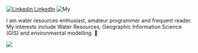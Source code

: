[![Linkedin](https://i.stack.imgur.com/gVE0j.png) LinkedIn](https://www.linkedin.com/in/geomar-paul-perales-apaico/)
![My](https://img.shields.io/badge/maintainer-theMaintainer-blue)


I am water resources enthusiast, amateur programmer and frequent reader. My interests include Water Resources, Geographic Information Science (GIS) and environmental modelling. :wolf: 

![](http://estruyf-github.azurewebsites.net/api/VisitorHit?user=estruyf&repo=github-visitors-badge&countColorcountColor&countColor=navy)
